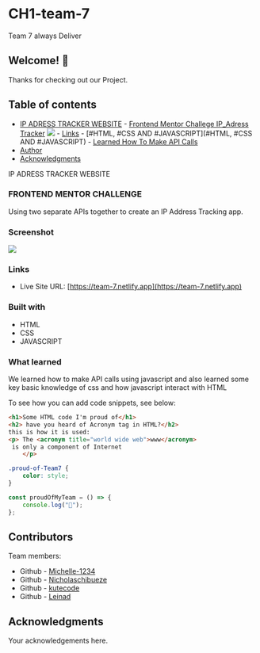# CH1-team-7

Team 7 always Deliver


## Welcome! 👋

Thanks for checking out our Project.


## Table of contents

 -   [IP ADRESS TRACKER WEBSITE]()
    -   [Frontend Mentor Challege IP_Adress Tracker](https://www.frontendmentor.io/challenges/ip-address-tracker-I8-0yYAH0)
 ![](https://user-images.githubusercontent.com/75815637/176887139-3f1a25dd-4957-42c5-a22c-990869f76c3e.png)
    -   [Links](#https://www.frontendmentor.io/challenges/ip-address-tracker-I8-0yYAH0)
    -   [#HTML, #CSS AND #JAVASCRIPT](#HTML, #CSS AND #JAVASCRIPT)
    -   [Learned How To Make API Calls]()
-   [Author](#author)
-   [Acknowledgments](#acknowledgments)



IP ADRESS TRACKER WEBSITE


### FRONTEND MENTOR CHALLENGE

Using two separate APIs together to create an IP Address Tracking app.


### Screenshot

![](https://user-images.githubusercontent.com/75815637/176887139-3f1a25dd-4957-42c5-a22c-990869f76c3e.png)


### Links

-   Live Site URL: [https://team-7.netlify.app](https://team-7.netlify.app)


### Built with

-   HTML
-   CSS
-   JAVASCRIPT


### What  learned
We learned how to make API calls using javascript and also learned some key basic knowledge of css and how javascript interact with HTML



To see how you can add code snippets, see below:

```html
<h1>Some HTML code I'm proud of</h1>
<h2> have you heard of Acronym tag in HTML?</h2>
this is how it is used:
<p> The <acronym title="world wide web">www</acronym>
 is only a component of Internet
    </p>
```

```css
.proud-of-Team7 {
	color: style;
}
```

```js
const proudOfMyTeam = () => {
	console.log("🎉");
};
```


## Contributors

Team members:

-   Github - [Michelle-1234](https://github.com/[Michelle-1234])
-   Github - [Nicholaschibueze](https://github.com/[Nicholaschibueze])
-   Github - [kutecode](https://github.com/[kutecode])
-   Github - [Leinad](https://github.com/[Dev-leinad])



## Acknowledgments

Your acknowledgements here.
